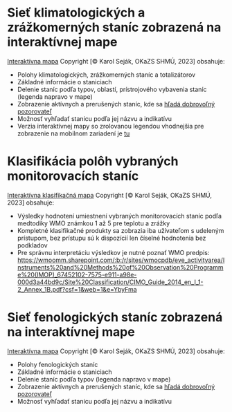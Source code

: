 # Sieť klimatologických a zrážkomerných staníc zobrazená na interaktívnej mape


[Interaktívna mapa](Mapa_RS_2024_T.html) Copyright [© Karol Seják, OKaZS SHMÚ, 2023] obsahuje:
- Polohy klimatologických, zrážkomerných staníc a totalizátorov
- Základné informácie o staniciach
- Delenie staníc podľa typov, oblastí, prístrojového vybavenia staníc (legenda napravo v mape)
- Zobrazenie aktívnych a prerušených staníc, kde sa <a href=" https://www.shmu.sk/sk/?page=1824 " title="Link">hľadá dobrovoľný pozorovateľ</a>
- Možnosť vyhľadať stanicu podľa jej názvu a indikatívu 
- Verzia interaktívnej mapy so zrolovanou legendou vhodnejšia pre zobrazenie na mobilnom zariadení je [tu](Mapa_RS_2024_T_M.html)
# Klasifikácia polôh vybraných monitorovacích staníc 
[Interaktívna klasifikačná mapa](Mapa.html) Copyright [© Karol Seják, OKaZS SHMÚ, 2023] obsahuje:
- Výsledky hodnotení umiestnení vybraných monitorovacích staníc podľa medtodiky WMO známkou 1 až 5 pre teplotu a zrážky
- Kompletné klasifikačné produkty sa zobrazia iba užívateľom s udeleným prístupom, bez prístupu sú k dispozícií len číselné hodnotenia bez podkladov
- Pre správnu interpretáciu výsledkov je nutné poznať WMO predpis: https://wmoomm.sharepoint.com/:b:/r/sites/wmocpdb/eve_activityarea/Instruments%20and%20Methods%20of%20Observation%20Programme%20(IMOP)_67452102-7575-e911-a98e-000d3a44bd9c/Site%20Classification/CIMO_Guide_2014_en_I_1-2_Annex_1B.pdf?csf=1&web=1&e=YbyFma
  

# Sieť fenologických staníc zobrazená na interaktívnej mape

[Interaktívna mapa](Mapa_Fenologicka_2023.html) Copyright [© Karol Seják, OKaZS SHMÚ, 2023] obsahuje:
- Polohy fenologických staníc
- Základné informácie o staniciach
- Delenie staníc podľa typov (legenda napravo v mape)
- Zobrazenie aktívnych a prerušených staníc, kde sa <a href=" https://www.shmu.sk/sk/?page=1824 " title="Link">hľadá dobrovoľný pozorovateľ</a>
- Možnosť vyhľadať stanicu podľa jej názvu a indikatívu 

